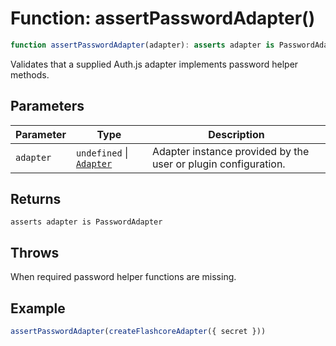# Function: assertPasswordAdapter()

```ts
function assertPasswordAdapter(adapter): asserts adapter is PasswordAdapter
```

Validates that a supplied Auth.js adapter implements password helper methods.

## Parameters

| Parameter | Type | Description |
| ------ | ------ | ------ |
| `adapter` | `undefined` \| [`Adapter`](Interface.Adapter.md) | Adapter instance provided by the user or plugin configuration. |

## Returns

`asserts adapter is PasswordAdapter`

## Throws

When required password helper functions are missing.

## Example

```ts
assertPasswordAdapter(createFlashcoreAdapter({ secret }))
```
